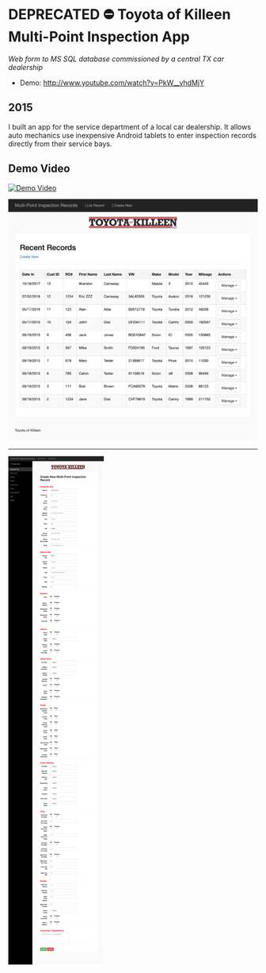 # DEPRECATED ⛔️ Toyota of Killeen Multi-Point Inspection App

_Web form to MS SQL database commissioned by a central TX car dealership_
- Demo: http://www.youtube.com/watch?v=PkW__yhdMjY

## 2015

I built an app for the service department of a local car dealership. It allows auto mechanics use inexpensive Android tablets to enter inspection records directly from their service bays.

## Demo Video
[![Demo Video](http://img.youtube.com/vi/PkW__yhdMjY/0.jpg)](http://www.youtube.com/watch?v=PkW__yhdMjY "Toyota Multi-Point Inspection")

<img src="./screenshot-read.png">

---

<img src="./screenshot-create.png">
